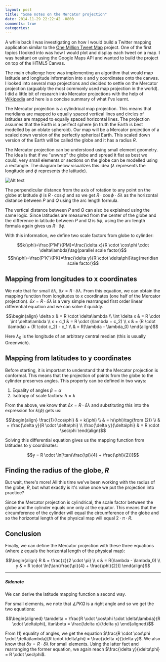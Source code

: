 ```yaml
---
layout: post
title: "Some notes on the Mercator projection"
date: 2014-11-29 22:22:42 -0800
comments: true
categories: 
---
```


A while back I was investigating on how I would build a Twitter mapping application similar to the [One Million Tweet Map](http://www.onemilliontweetmap.com/) project. One of the first topics I looked into was how I would plot and display each tweet on a map. I was hesitant on using the Google Maps API and wanted to build the project on top of the HTML5 Canvas.

The main challenge here was implementing an algorithm that would map latitude and longitude information into x and y coordinates onto the canvas. I looked into several map projections and decided to settle on the Mercator projection (arguably the most commonly used map projection in the world). I did a little bit of research into Mercator projections with the help of [Wikipedia](http://en.wikipedia.org/wiki/Mercator_projection) and here is a concise summary of what I've learnt.

The Mercator projection is a cylindrical map projection. This means that meridians are mapped to equally spaced vertical lines and circles of latitudes are mapped to equally spaced horizontal lines. The projection assumes that the Earth is a perfect sphere (in truth the Earth is best modelled by an oblate spheroid). Our map will be a Mercator projection of a scaled down version of the perfectly spherical Earth. This scaled down version of the Earth will be called the globe and it has a radius $R$.

The Mercator projection can be understood using small element geometry. The idea is that if we "unwrap" the globe and spread it flat as best we could, very small elements or sections on the globe can be modelled using a rectangle. The diagram below visualizes this idea ($\lambda$ represents the longitude and $\phi$ represents the latitude).

![Alt text](http://upload.wikimedia.org/wikipedia/commons/d/d0/CylProj_infinitesimals2.svg)

The perpendicular distance from the axis of rotation to any point on the globe at latitude $\phi$ is $R \cdot \cos\phi$ and so we get $R \cdot \cos\phi \cdot \delta\lambda$ as the horizontal distance between $P$ and $Q$ using the arc length formula.

The vertical distance between $P$ and $Q$ can also be explained using the same logic. Since latitudes are measured from the center of the globe and the difference in latitude between $P$ and $Q$ is $\delta\phi$, using the arc length formula again gives us $R \cdot \delta\phi$.

With this information, we define two scale factors from globe to cylinder:

$$k(\phi)=\frac{P'M'}{PM}=\frac{\delta x}{R \cdot \cos\phi \cdot \delta\lambda}\tag{parallel scale factor}$$
$$h(\phi)=\frac{P'K'}{PK}=\frac{\delta y}{R \cdot \delta\phi}\tag{meridian scale factor}$$

## Mapping from longitudes to x coordinates

We note that for small $\delta\lambda$, $\delta x = R \cdot \delta\lambda$. From this equation, we can obtain the mapping function from longitudes to x coordinates (one half of the Mercator projection). $\delta x = R \cdot \delta\lambda$ is a very simple rearranged first order linear differential equation and we can solve it quickly.

$$\begin{align}
\delta x & = R \cdot \delta\lambda \\
\int \delta x & = R \cdot \int \delta\lambda \\
x + c_1 & = R \cdot (\lambda + c_2) \\
x & = (R \cdot \lambda) + (R \cdot c_2) - c_1 \\
& = R(\lambda - \lambda_0)
\end{align}$$

Here $\lambda_0$ is the longitude of an arbitrary central median (this is usually Greenwich).

## Mapping from latitudes to y coordinates

Before starting, it is important to understand that the Mercator projection is conformal. This means that the projection of points from the globe to the cylinder preserves angles. This property can be defined in two ways:

1. Equality of angles $\beta = \alpha$
2. Isotropy of scale factors: $h = k$

From the above, we know that $\delta x = R \cdot \delta\lambda$ and substituting this into the expression for $k(\phi)$ gets us: 

$$\begin{align}
\frac{1}{\cos\phi} & = k(\phi) \\
& = h(\phi)\tag{from (2)} \\
& = \frac{\delta y}{R \cdot \delta\phi} \\
\frac{\delta y}{\delta\phi} & = R \cdot \sec\phi
\end{align}$$

Solving this differential equation gives us the mapping function from latitudes to y coordinates:

$$y = R \cdot \ln[\tan(\frac{\pi}{4} + \frac{\phi}{2})]$$

## Finding the radius of the globe, $R$

But wait, there's more! All this time we've been working with the radius of the globe, $R$, but what exactly is it's value once we put the projection into practice?

Since the Mercator projection is cylindrical, the scale factor between the globe and the cylinder equals one only at the equator. This means that the circumference of the cylinder will equal the circumference of the globe and so the horizontal length of the physical map will equal $2 \cdot \pi \cdot R$.

## Conclusion

Finally, we can define the Mercator projection with these three equations (where z equals the horizontal length of the physical map):

$$\begin{align}
R & = \frac{z}{2 \cdot \pi} \\
x & = R(\lambda - \lambda_0) \\
y & = R \cdot \ln[\tan(\frac{\pi}{4} + \frac{\phi}{2})]
\end{align}$$

---

##### Sidenote

We can derive the latitude mapping function a second way.

For small elements, we note that $\measuredangle PKQ$ is a right angle and so we get the two equations:

$$\begin{aligned}
\tan\delta = \frac{R \cdot \cos\phi \cdot \delta\lambda}{R \cdot \delta\phi}, \tan\beta = \frac{\delta x}{\delta y}
\end{aligned}$$

From $(1)$ equality of angles, we get the equation $\frac{R \cdot \cos\phi \cdot \delta\lambda}{R \cdot \delta\phi} = \frac{\delta x}{\delta y}$. We also know that $\delta x = R \cdot \delta\lambda$ for small elements. Using the latter fact and rearranging the former equation, we again reach $\frac{\delta y}{\delta\phi} = R \cdot \sec\phi$.